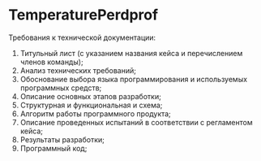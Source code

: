 # TemperaturePerdprof
Требования к технической документации:
1.	Титульный лист (с указанием названия кейса и перечислением членов команды);
2.	Анализ технических требований;
3.	Обоснование выбора языка программирования и используемых программных средств;
4.	Описание основных этапов разработки;
5.	Структурная и функциональная и схема;
6.	Алгоритм работы программного продукта;
7.	Описание проведенных испытаний в соответствии с регламентом кейса;
8.	Результаты разработки;
9.	Программный код;
